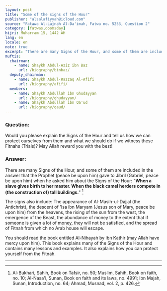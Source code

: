 ```yaml
---
layout: post
title: "Some of the signs of the Hour"
publisher: "alsalafiyyah@icloud.com"
source: "Fatawa Al-Lajnah Al-Da'imah, Fatwa no. 5253, Question 2"
category: [fatwas,doomsday]
hijri: Muharram 15, 1442 AH
lang: en
locale: en
note: true
excerpt: "There are many Signs of the Hour, and some of them are included in the answer that the Prophet gave to Gabriel when he asked him about the Signs of the Hour."
muftis:
  chairman: 
    - name: Shaykh Abdul-Aziz ibn Baz
      url: /biography/binbaz/
  deputy_chairman:
    - name: Shaykh Abdul-Razzaq Al-Afifi
      url: /biography/afifi/
  members: 
    - name: Shaykh Abdullah ibn Ghudayyan
      url: /biography/ghudayyan/
    - name: Shaykh Abdullah ibn Qa'ud
      url: /biography/qaud/
---
```


### Question: 

Would you please explain the Signs of the Hour and tell us how we can protect ourselves from them and what we should do if we witness these Fitnahs (Trials)? May Allah reward you with the best!  

### Answer:

There are many Signs of the Hour, and some of them are included in the answer that the Prophet (peace be upon him) gave to Jibril (Gabriel, peace be upon him) when he asked him about the Signs of the Hour: "**When a slave gives birth to her master. When the black camel herders compete in (the construction of) tall buildings.**" [^1]

The signs also include: The appearance of Al-Masih-ul-Dajjal (the Antichrist), the descent of 'Isa ibn Maryam (Jesus son of Mary, peace be upon him) from the heavens, the rising of the sun from the west, the emergence of the Beast, the abundance of money to the extent that if someone is given a lot of money, they will not be satisfied, and the spread of Fitnah from which no Arab house will escape.

You should read the book entitled Al-Nihayah by Ibn Kathir (may Allah have mercy upon him). This book explains many of the Signs of the Hour and contains many lessons and examples. It also explains how you can protect yourself from the Fitnah.

---

[^1]: Al-Bukhari, Sahih, Book on Tafsir, no. 50; Muslim, Sahih, Book on faith, no. 10; Al-Nasa'i, Sunan, Book on faith and its laws, no. 4991; Ibn Majah, Sunan, Introduction, no. 64; Ahmad, Musnad, vol. 2, p. 426.

